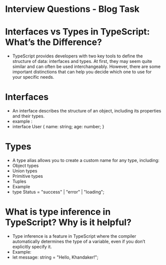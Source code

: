 
#  Interview Questions - Blog Task

# Interfaces vs Types in TypeScript: What’s the Difference?
- TypeScript provides developers with two key tools to define the structure of data: interfaces and types. At first, they may seem quite similar and can often be used interchangeably. However, there are some important distinctions that can help you decide which one to use for your specific needs.

# Interfaces
- An interface describes the structure of an object, including its properties and their types.
- example :
- interface User {
  name: string;
  age: number;
}
 
 # Types
- A type alias allows you to create a custom name for any type, including:
- Object types
- Union types
- Primitive types
- Tuples 
- Example 
- type Status = "success" | "error" | "loading";

# What is type inference in TypeScript? Why is it helpful?
- Type inference is a feature in TypeScript where the compiler automatically determines the type of a variable, even if you don’t explicitly specify it.
- Example:
- let message: string = "Hello, Khandaker!";